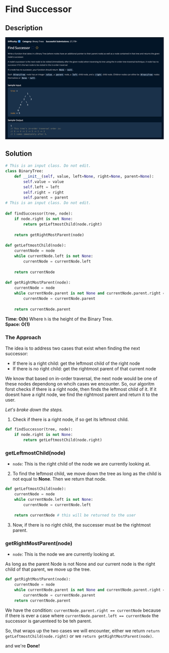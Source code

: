 # Find Successor

## Description

![description](./desc.png)

## Solution

```py
# This is an input class. Do not edit.
class BinaryTree:
    def __init__(self, value, left=None, right=None, parent=None):
        self.value = value
        self.left = left
        self.right = right
        self.parent = parent
# This is an input class. Do not edit.

def findSuccessor(tree, node):
    if node.right is not None:
        return getLeftmostChild(node.right)
    
    return getRightMostParent(node)

def getLeftmostChild(node):
    currentNode = node
    while currentNode.left is not None:
        currentNode = currentNode.left

    return currentNode

def getRightMostParent(node):
    currentNode = node
    while currentNode.parent is not None and currentNode.parent.right == currentNode:
        currentNode = currentNode.parent

    return currentNode.parent
```


**Time: O(h)** Where `h` is the height of the Binary Tree.<br/>
**Space: O(1)**<br/>

### The Approach

The idea is to address two cases that exist when finding the next successor:

- If there is a right child: get the leftmost child of the right node
- If there is no right child: get the rightmost parent of that current node

We know that based on in-order traversal, the next node would be one of these nodes dependong on whcih cases we encounter. So, our algoritm forst checks if there is a right node, then finds the leftmost child of it. If it doesnt have a right node, we find the rightmost parent and return it to the user.

*Let's brake down the steps.*

1. Check if there is a right node, if so get its leftmost child.
```py
def findSuccessor(tree, node):
    if node.right is not None:
        return getLeftmostChild(node.right)
```

### getLeftmostChild(node)
- `node`: This is the right child of the node we are currently looking at.

2. To find the leftmost child, we move down the tree as long as the child is not equal to **None**. Then we return that node.

```py
def getLeftmostChild(node):
    currentNode = node
    while currentNode.left is not None:
        currentNode = currentNode.left

    return currentNode # this will be returned to the user
```

3. Now, if there is no right child, the successer must be the rightmost parent.

### getRightMostParent(node)
- `node`: This is the node we are currently looking at. <br>

As long as the parent Node is not None and our current node is the right child of that parent, we move up the tree. 
```py
def getRightMostParent(node):
    currentNode = node
    while currentNode.parent is not None and currentNode.parent.right == currentNode:
        currentNode = currentNode.parent
    return currentNode.parent
```
We have the condition: `currentNode.parent.right == currentNode` because if there is ever a case where `currentNode.parent.left == currentNode` the successor  is garuenteed to be teh parent.<br>

So, that wraps up the two cases we will encounter, either we return `return getLeftmostChild(node.right)` or we `return getRightMostParent(node)`. <br>

and we're **Done!**